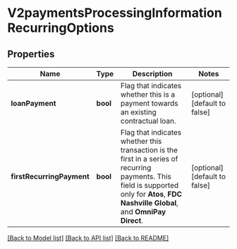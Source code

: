 # V2paymentsProcessingInformationRecurringOptions

## Properties
Name | Type | Description | Notes
------------ | ------------- | ------------- | -------------
**loanPayment** | **bool** | Flag that indicates whether this is a payment towards an existing contractual loan. | [optional] [default to false]
**firstRecurringPayment** | **bool** | Flag that indicates whether this transaction is the first in a series of recurring payments. This field is supported only for **Atos**, **FDC Nashville Global**, and **OmniPay Direct**. | [optional] [default to false]

[[Back to Model list]](../README.md#documentation-for-models) [[Back to API list]](../README.md#documentation-for-api-endpoints) [[Back to README]](../README.md)


